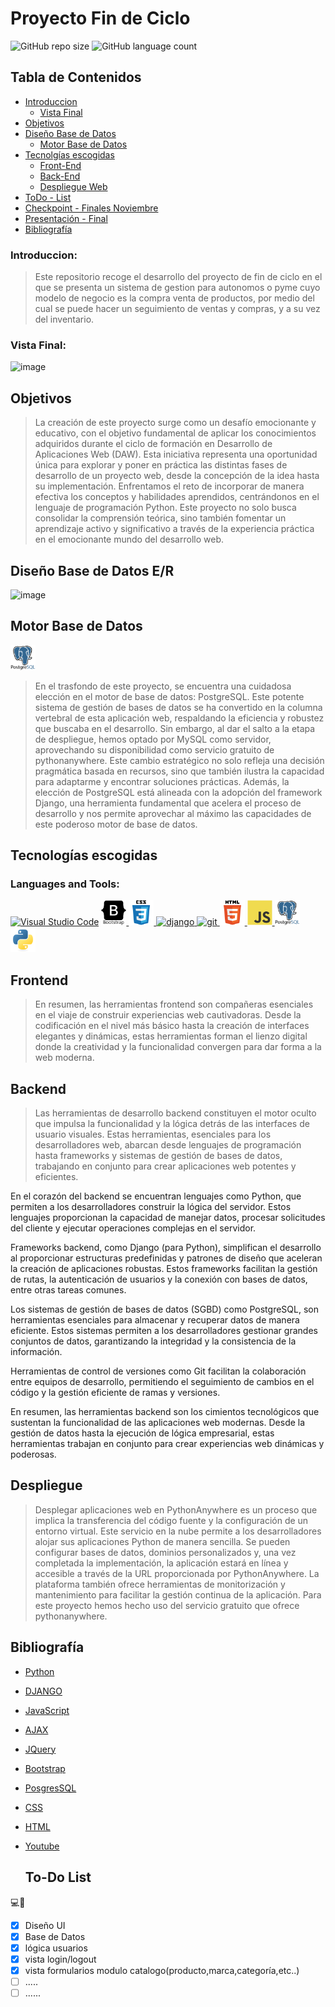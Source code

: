 # Proyecto Fin de Ciclo

![GitHub repo size](https://shields.io/github/repo-size/henryDAW2022/Proyecto_Django?style=for-the-badge)
![GitHub language count](https://img.shields.io/github/languages/count/henryDAW2022/Proyecto_Django?style=for-the-badge)

## Tabla de Contenidos
- [Introduccion](#1)
    - [Vista Final](#2)
- [Objetivos](#3)
- [Diseño Base de Datos](#4)
    - [Motor Base de Datos](#5)
- [Tecnolgías escogidas](#6)
    - [Front-End](#7)
    - [Back-End](#8)
    - [Despliegue Web](#9)
- [ToDo - List](#10)
- [Checkpoint - Finales Noviembre](#11)
- [Presentación - Final](#12)
- [Bibliografía](#13)

<h3 align="left">Introduccion:</h3><a name="1"></a>

> Este repositorio recoge el desarrollo del proyecto de fin de ciclo en el que se presenta un sistema de gestion para autonomos o pyme cuyo modelo de negocio es la compra venta de productos, por medio del cual se puede hacer un seguimiento de ventas y compras, y a su vez del inventario.


<h3 align="left">Vista Final:</h3><a name="2"></a>

![image](https://drive.google.com/uc?export=view&id=1qJbJrtDSs3io3GgrhRDnwuvz0zQj49mL)


## Objetivos <a name="4"></a>
> La creación de este proyecto surge como un desafío emocionante y educativo, con el objetivo fundamental de aplicar los conocimientos adquiridos durante el ciclo de formación en Desarrollo de Aplicaciones Web (DAW). Esta iniciativa representa una oportunidad única para explorar y poner en práctica las distintas fases de desarrollo de un proyecto web, desde la concepción de la idea hasta su implementación. 
Enfrentamos el reto de incorporar de manera efectiva los conceptos y habilidades aprendidos, centrándonos en el lenguaje de programación Python. 
Este proyecto no solo busca consolidar la comprensión teórica, sino también fomentar un aprendizaje activo y significativo a través de la experiencia práctica en el emocionante mundo del desarrollo web.

## Diseño Base de Datos E/R
<a name="4"></a>
![image](https://drive.google.com/uc?export=view&id=1JTRdiImTedn1CPcf4iF8VTr3KJzJKUBY)

## Motor Base de Datos
<a name="5"></a><a href="https://www.postgresql.org" target="_blank" rel="noreferrer"> <img src="https://raw.githubusercontent.com/devicons/devicon/master/icons/postgresql/postgresql-original-wordmark.svg" alt="postgresql" width="40" height="40"/> </a>
> En el trasfondo de este proyecto, se encuentra una cuidadosa elección en el motor de base de datos: PostgreSQL. Este potente sistema de gestión de bases de datos se ha convertido en la columna vertebral de esta aplicación web, respaldando la eficiencia y robustez que buscaba en el desarrollo. Sin embargo, al dar el salto a la etapa de despliegue, hemos optado por MySQL como servidor, aprovechando su disponibilidad como servicio gratuito de pythonanywhere. 
Este cambio estratégico no solo refleja una decisión pragmática basada en recursos, sino que también ilustra la capacidad para adaptarme y encontrar soluciones prácticas. Además, la elección de PostgreSQL está alineada con la adopción del framework Django, una herramienta fundamental que acelera el proceso de desarrollo y nos permite aprovechar al máximo las capacidades de este poderoso motor de base de datos.



## Tecnologías escogidas
<a name="6"></a>
<h3 align="left">Languages and Tools:</h3><a name="6"></a>
<p align="left"><a href="https://code.visualstudio.com/" target="_blank" rel="noreferrer"><img src="https://sobrebits.com/wp-content/uploads/2018/10/Visual-Studio-Code-para-PowerShell.png" alt="Visual Studio Code" height="40"></a> <a href="https://getbootstrap.com" target="_blank" rel="noreferrer"> <img src="https://raw.githubusercontent.com/devicons/devicon/master/icons/bootstrap/bootstrap-plain-wordmark.svg" alt="bootstrap" width="40" height="40"/> </a> <a href="https://www.w3schools.com/css/" target="_blank" rel="noreferrer"> <img src="https://raw.githubusercontent.com/devicons/devicon/master/icons/css3/css3-original-wordmark.svg" alt="css3" width="40" height="40"/> </a> <a href="https://www.djangoproject.com/" target="_blank" rel="noreferrer"> <img src="https://cdn.worldvectorlogo.com/logos/django.svg" alt="django" width="40" height="40"/> </a> <a href="https://git-scm.com/" target="_blank" rel="noreferrer"> <img src="https://www.vectorlogo.zone/logos/git-scm/git-scm-icon.svg" alt="git" width="40" height="40"/> </a> <a href="https://www.w3.org/html/" target="_blank" rel="noreferrer"> <img src="https://raw.githubusercontent.com/devicons/devicon/master/icons/html5/html5-original-wordmark.svg" alt="html5" width="40" height="40"/> </a> <a href="https://developer.mozilla.org/en-US/docs/Web/JavaScript" target="_blank" rel="noreferrer"> <img src="https://raw.githubusercontent.com/devicons/devicon/master/icons/javascript/javascript-original.svg" alt="javascript" width="40" height="40"/> </a> <a href="https://www.postgresql.org" target="_blank" rel="noreferrer"> <img src="https://raw.githubusercontent.com/devicons/devicon/master/icons/postgresql/postgresql-original-wordmark.svg" alt="postgresql" width="40" height="40"/> </a> <a href="https://www.python.org" target="_blank" rel="noreferrer"> <img src="https://raw.githubusercontent.com/devicons/devicon/master/icons/python/python-original.svg" alt="python" width="40" height="40"/> </a> </p>


## Frontend <a name="7"></a>
>En resumen, las herramientas frontend son compañeras esenciales en el viaje de construir experiencias web cautivadoras. Desde la codificación en el nivel más básico hasta la creación de interfaces elegantes y dinámicas, estas herramientas forman el lienzo digital donde la creatividad y la funcionalidad convergen para dar forma a la web moderna.


## Backend <a name="8"></a>

>Las herramientas de desarrollo backend constituyen el motor oculto que impulsa la funcionalidad y la lógica detrás de las interfaces de usuario visuales. Estas herramientas, esenciales para los desarrolladores web, abarcan desde lenguajes de programación hasta frameworks y sistemas de gestión de bases de datos, trabajando en conjunto para crear aplicaciones web potentes y eficientes.

En el corazón del backend se encuentran lenguajes como Python, que permiten a los desarrolladores construir la lógica del servidor. Estos lenguajes proporcionan la capacidad de manejar datos, procesar solicitudes del cliente y ejecutar operaciones complejas en el servidor.

Frameworks backend, como Django (para Python), simplifican el desarrollo al proporcionar estructuras predefinidas y patrones de diseño que aceleran la creación de aplicaciones robustas. Estos frameworks facilitan la gestión de rutas, la autenticación de usuarios y la conexión con bases de datos, entre otras tareas comunes.

Los sistemas de gestión de bases de datos (SGBD) como PostgreSQL, son herramientas esenciales para almacenar y recuperar datos de manera eficiente. Estos sistemas permiten a los desarrolladores gestionar grandes conjuntos de datos, garantizando la integridad y la consistencia de la información.

Herramientas de control de versiones como Git facilitan la colaboración entre equipos de desarrollo, permitiendo el seguimiento de cambios en el código y la gestión eficiente de ramas y versiones.

En resumen, las herramientas backend son los cimientos tecnológicos que sustentan la funcionalidad de las aplicaciones web modernas. Desde la gestión de datos hasta la ejecución de lógica empresarial, estas herramientas trabajan en conjunto para crear experiencias web dinámicas y poderosas.


## Despliegue <a name="9"></a>
>Desplegar aplicaciones web en PythonAnywhere es un proceso que implica la transferencia del código fuente y la configuración de un entorno virtual. Este servicio en la nube permite a los desarrolladores alojar sus aplicaciones Python de manera sencilla. 
Se pueden configurar bases de datos, dominios personalizados y, una vez completada la implementación, la aplicación estará en línea y accesible a través de la URL proporcionada por PythonAnywhere. 
La plataforma también ofrece herramientas de monitorización y mantenimiento para facilitar la gestión continua de la aplicación.
Para este proyecto hemos hecho uso del servicio gratuito que ofrece pythonanywhere.


## Bibliografía <a name="13"></a>
- <a href="https://www.python.org/">Python </a>
- <a href="https://www.djangoproject.com/">DJANGO</a>
- <a href="https://developer.mozilla.org/es/docs/Web/JavaScript">JavaScript</a>
- <a href="https://developer.mozilla.org/es/docs/Web/Guide/AJAX">AJAX</a>
- <a href="https://www.w3schools.com/jquery/jquery_get_started.asp">JQuery</a>
- <a href="https://getbootstrap.com/">Bootstrap</a>
- <a href="https://www.postgresql.org/">PosgresSQL</a>
- <a href="https://developer.mozilla.org/es/docs/Web/CSS">CSS </a>
- <a href="https://developer.mozilla.org/es/docs/Web/HTML">HTML </a>
- <a href="https://www.youtube.com/?gl=ES&hl=es">Youtube</a>
    <!-- - <a href=""></a>
    - <a href=""></a>
    - <a href=""></a>
    - <a href=""></a>
    - <a href=""></a>
    - <a href=""></a>
    - <a href=""></a>
    - <a href=""></a>
    - <a href=""></a> -->


    ## To-Do List <a name="10"></a>

💻📝

- [x] Diseño UI
- [x] Base de Datos
- [x] lógica usuarios
- [x] vista login/logout
- [x] vista formularios modulo catalogo(producto,marca,categoría,etc..)
- [ ] ..... 
- [ ] ......